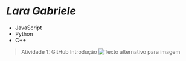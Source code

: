 # ***Lara Gabriele***

- JavaScript
- Python
- C++

> Atividade 1: GitHub Introdução
![Texto alternativo para imagem](https://picsum.photos/536/354)

